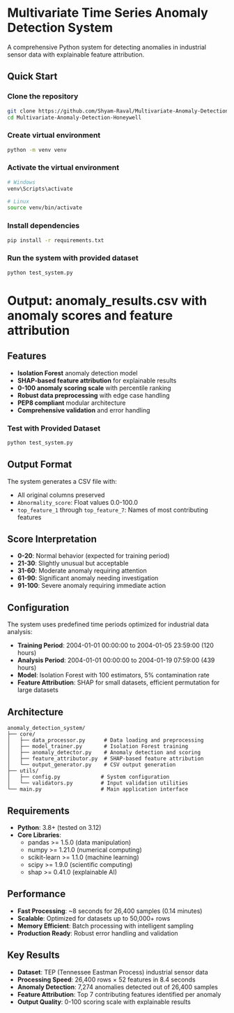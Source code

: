 # Multivariate Time Series Anomaly Detection System

A comprehensive Python system for detecting anomalies in industrial sensor data with explainable feature attribution.

## Quick Start

### Clone the repository
```bash
git clone https://github.com/Shyam-Raval/Multivariate-Anomaly-Detection-Honeywell.git
cd Multivariate-Anomaly-Detection-Honeywell
```
### Create virtual environment
```bash
python -m venv venv
```

### Activate the virtual environment
```bash
# Windows
venv\Scripts\activate

# Linux
source venv/bin/activate
```

### Install dependencies
```bash
pip install -r requirements.txt
```

### Run the system with provided dataset
```bash
python test_system.py
```

# Output: anomaly_results.csv with anomaly scores and feature attribution

## Features

- **Isolation Forest** anomaly detection model
- **SHAP-based feature attribution** for explainable results
- **0-100 anomaly scoring scale** with percentile ranking
- **Robust data preprocessing** with edge case handling
- **PEP8 compliant** modular architecture
- **Comprehensive validation** and error handling


### Test with Provided Dataset

```bash
python test_system.py
```

## Output Format

The system generates a CSV file with:

- All original columns preserved
- `Abnormality_score`: Float values 0.0-100.0
- `top_feature_1` through `top_feature_7`: Names of most contributing features

## Score Interpretation

- **0-20**: Normal behavior (expected for training period)
- **21-30**: Slightly unusual but acceptable
- **31-60**: Moderate anomaly requiring attention
- **61-90**: Significant anomaly needing investigation
- **91-100**: Severe anomaly requiring immediate action

## Configuration

The system uses predefined time periods optimized for industrial data analysis:

- **Training Period**: 2004-01-01 00:00:00 to 2004-01-05 23:59:00 (120 hours)
- **Analysis Period**: 2004-01-01 00:00:00 to 2004-01-19 07:59:00 (439 hours)
- **Model**: Isolation Forest with 100 estimators, 5% contamination rate
- **Feature Attribution**: SHAP for small datasets, efficient permutation for large datasets

## Architecture

```
anomaly_detection_system/
├── core/
│   ├── data_processor.py      # Data loading and preprocessing
│   ├── model_trainer.py       # Isolation Forest training
│   ├── anomaly_detector.py    # Anomaly detection and scoring
│   ├── feature_attributor.py  # SHAP-based feature attribution
│   └── output_generator.py    # CSV output generation
├── utils/
│   ├── config.py             # System configuration
│   └── validators.py         # Input validation utilities
└── main.py                   # Main application interface
```

## Requirements

- **Python**: 3.8+ (tested on 3.12)
- **Core Libraries**:
  - pandas >= 1.5.0 (data manipulation)
  - numpy >= 1.21.0 (numerical computing)
  - scikit-learn >= 1.1.0 (machine learning)
  - scipy >= 1.9.0 (scientific computing)
  - shap >= 0.41.0 (explainable AI)

## Performance

- **Fast Processing**: ~8 seconds for 26,400 samples (0.14 minutes)
- **Scalable**: Optimized for datasets up to 50,000+ rows
- **Memory Efficient**: Batch processing with intelligent sampling
- **Production Ready**: Robust error handling and validation

## Key Results

- **Dataset**: TEP (Tennessee Eastman Process) industrial sensor data
- **Processing Speed**: 26,400 rows × 52 features in 8.4 seconds
- **Anomaly Detection**: 7,274 anomalies detected out of 26,400 samples
- **Feature Attribution**: Top 7 contributing features identified per anomaly
- **Output Quality**: 0-100 scoring scale with explainable results
